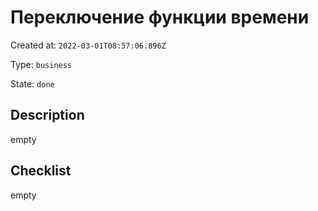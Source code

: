 # Переключение функции времени

Created at: `2022-03-01T08:57:06.896Z`

Type: `business`

State: `done`

## Description
empty

## Checklist
empty
